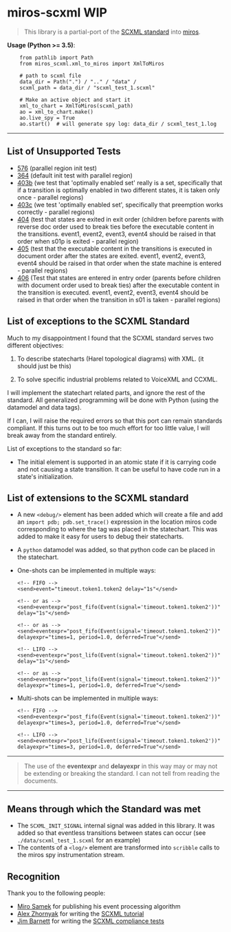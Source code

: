 # miros-scxml WIP

  > This library is a partial-port of the [SCXML standard](https://www.w3.org/TR/scxml/) into [miros](https://github.com/aleph2c/miros).

**Usage (Python >= 3.5)**:

        from pathlib import Path
        from miros_scxml.xml_to_miros import XmlToMiros
    
        # path to scxml file
        data_dir = Path(".") / ".." / "data" /
        scxml_path = data_dir / "scxml_test_1.scxml"
   
        # Make an active object and start it
        xml_to_chart = XmlToMiros(scxml_path)
        ao = xml_to_chart.make()
        ao.live_spy = True
        ao.start()  # will generate spy log: data_dir / scxml_test_1.log

----

## List of Unsupported Tests

* [576](https://www.w3.org/Voice/2013/scxml-irp/576/test576.txml) (parallel region init test)
* [364](https://www.w3.org/Voice/2013/scxml-irp/364/test364.txml) (default init test with parallel region)
* [403b](https://www.w3.org/Voice/2013/scxml-irp/403/test403b.txml) (we test that 'optimally enabled set' really is a set, specifically that if a transition is optimally enabled in
  two different states, it is taken only once - parallel regions)
* [403c](https://www.w3.org/Voice/2013/scxml-irp/403/test403c.txml) (we test 'optimally enabled set', specifically that preemption works correctly - parallel regions)
* [404](https://www.w3.org/Voice/2013/scxml-irp/404/test404.txml) (test that states are exited in exit order (children before parents with reverse doc order used to break ties before the executable content in the transitions.  event1, event2, event3, event4 should be raised in that order when s01p is exited - parallel region)
* [405](https://www.w3.org/Voice/2013/scxml-irp/405/test405.txml) (test that the executable content in the transitions is executed in document order after the states are exited. event1, event2, event3, event4 should be raised in that order when the state machine is entered - parallel regions)
* [406](https://www.w3.org/Voice/2013/scxml-irp/406/test406.txml) (Test that states are entered in entry order (parents before children with document order used to break ties) after the executable content in the transition is executed. event1, event2, event3, event4 should be raised in that order when the transition in s01 is taken - parallel regions)
  
## List of exceptions to the SCXML Standard

Much to my disappointment I found that the SCXML standard serves two different objectives:  

1. To describe statecharts (Harel topological diagrams) with XML. (it should just be this)

2. To solve specific industrial problems related to VoiceXML and CCXML.

I will implement the statechart related parts, and ignore the rest of the standard.  All generalized programming will be done with Python (using the datamodel and data tags).

If I can, I will raise the required errors so that this port can remain standards compliant.  If this turns out to be too much effort for too little value, I will break away from the standard entirely.

List of exceptions to the standard so far:

* The initial element is supported in an atomic state if it is carrying code and not causing a state transition.  It can be useful to have code run in a state's initialization.

## List of extensions to the SCXML standard

* A new ``<debug/>`` element has been added which will create a file and add an ``import pdb; pdb.set_trace()`` expression in the location miros code corresponding to where the tag was placed in the statechart.  This was added to make it easy for users to debug their statecharts.
* A ``python`` datamodel was added, so that python code can be placed in the statechart.
* One-shots can be implemented in multiple ways:

      <!-- FIFO -->
      <send>event="timeout.token1.token2 delay="1s"</send>

      <!-- or as -->
      <send>eventexpr="post_fifo(Event(signal='timeout.token1.token2'))" delay="1s"</send>

      <!-- or as -->
      <send>eventexpr="post_fifo(Event(signal='timeout.token1.token2'))" delayexpr="times=1, period=1.0, deferred=True"</send>

      <!-- LIFO -->
      <send>eventexpr="post_lifo(Event(signal='timeout.token1.token2'))" delay="1s"</send>

      <!-- or as -->
      <send>eventexpr="post_lifo(Event(signal='timeout.token1.token2'))" delayexpr="times=1, period=1.0, deferred=True"</send>

* Multi-shots can be implemented in multiple ways:

      <!-- FIFO -->
      <send>eventexpr="post_fifo(Event(signal='timeout.token1.token2'))" delayexpr="times=3, period=1.0, deferred=True"</send>

      <!-- LIFO -->
      <send>eventexpr="post_lifo(Event(signal='timeout.token1.token2'))" delayexpr="times=3, period=1.0, deferred=True"</send>

---

  > The use of the **eventexpr** and **delayexpr** in this way may or may not be extending or breaking the standard.  I can not tell from reading the documents.

---

## Means through which the Standard was met

* The ``SCXML_INIT_SIGNAL`` internal signal was added in this library.  It was added so that eventless transitions between states can occur (see ``./data/scxml_test_1.scxml`` for an example)
* The contents of a ``<log/>`` element are transformed into ``scribble`` calls to the miros spy instrumentation stream.

## Recognition

Thank you to the following people:

* [Miro Samek](https://www.linkedin.com/in/samek) for publishing his event processing algorithm
* [Alex Zhornyak](https://github.com/alexzhornyak) for writing the [SCXML tutorial](https://github.com/alexzhornyak/SCXML-tutorial)
* [Jim Barnett](https://www.speechtechmag.com/Articles/Editorial/Feature/The-2014-Speech-Luminaries-98322.aspx) for writing the [SCXML compliance tests](https://www.w3.org/Voice/2013/scxml-irp/#tests)
